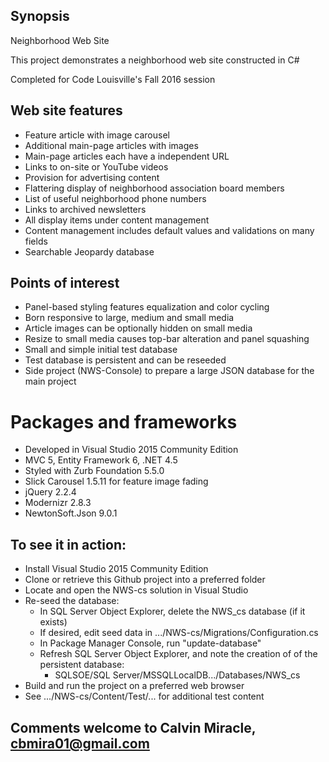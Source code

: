 ## Synopsis

Neighborhood Web Site

This project demonstrates a neighborhood web site constructed in C#

Completed for Code Louisville's Fall 2016 session

## Web site features
- Feature article with image carousel
- Additional main-page articles with images
- Main-page articles each have a independent URL
- Links to on-site or YouTube videos
- Provision for advertising content
- Flattering display of neighborhood association board members
- List of useful neighborhood phone numbers
- Links to archived newsletters
- All display items under content management
- Content management includes default values and validations on many fields
- Searchable Jeopardy database

## Points of interest
- Panel-based styling features equalization and color cycling
- Born responsive to large, medium and small media
- Article images can be optionally hidden on small media
- Resize to small media causes top-bar alteration and panel squashing
- Small and simple initial test database
- Test database is persistent and can be reseeded
- Side project (NWS-Console) to prepare a large JSON database for the main project

# Packages and frameworks
- Developed in Visual Studio 2015 Community Edition
- MVC 5, Entity Framework 6, .NET 4.5
- Styled with Zurb Foundation 5.5.0
- Slick Carousel 1.5.11 for feature image fading
- jQuery 2.2.4
- Modernizr 2.8.3
- NewtonSoft.Json 9.0.1

## To see it in action:
- Install Visual Studio 2015 Community Edition
- Clone or retrieve this Github project into a preferred folder
- Locate and open the NWS-cs solution in Visual Studio
- Re-seed the database:
    - In SQL Server Object Explorer, delete the NWS_cs database (if it exists)
    - If desired, edit seed data in .../NWS-cs/Migrations/Configuration.cs
    - In Package Manager Console, run "update-database"
    - Refresh SQL Server Object Explorer, and note the creation of 
      of the persistent database:
        - SQLSOE/SQL Server/MSSQLLocalDB.../Databases/NWS_cs
- Build and run the project on a preferred web browser
- See .../NWS-cs/Content/Test/... for additional test content


## Comments welcome to Calvin Miracle, cbmira01@gmail.com

